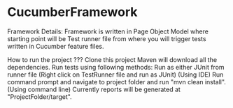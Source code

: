 # CucumberFramework

Framework Details:
Framework is written in Page Object Model where starting point will be Test runner file from where you will trigger tests written in Cucumber feature files.

How to run the project ???
Clone this project
Maven will download all the dependencies.
Run tests using following methods:
Run as either JUnit from runner file (Right click on TestRunner file and run as JUnit) (Using IDE)
Run command prompt and navigate to project folder and run "mvn clean install". (Using command line)
Currently reports will be generated at "ProjectFolder/target".

